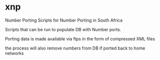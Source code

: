 # xnp
Number Porting Scripts for Number Porting in South Africa

Scripts that can be run to populate DB with Number ports.

Porting data is made available via ftps in the form of compressed XML files

the process will also remove numbers from DB if ported back to home networks

